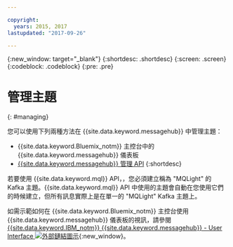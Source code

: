 ```yaml
---

copyright:
  years: 2015, 2017
lastupdated: "2017-09-26"

---
```


{:new_window: target="_blank"}
{:shortdesc: .shortdesc}
{:screen: .screen}
{:codeblock: .codeblock}
{:pre: .pre}

# 管理主題
{: #managing}

您可以使用下列兩種方法在 {{site.data.keyword.messagehub}} 中管理主題：

* {{site.data.keyword.Bluemix_notm}} 主控台中的 {{site.data.keyword.messagehub}} 儀表板
* [{{site.data.keyword.messagehub}} 管理 API](/docs/services/MessageHub/messagehub037.html)
{:shortdesc}

若要使用 {{site.data.keyword.mql}} API，，您必須建立稱為 "MQLight" 的 Kafka 主題。{{site.data.keyword.mql}} API 中使用的主題會自動在您使用它們的時候建立，但所有訊息實際上是在單一的 "MQLight" Kafka 主題上。

如需示範如何在 {{site.data.keyword.Bluemix_notm}} 主控台使用 {{site.data.keyword.messagehub}} 儀表板的視訊，請參閱 [{{site.data.keyword.IBM_notm}} {{site.data.keyword.messagehub}} - User Interface ![外部鏈結圖示](../../icons/launch-glyph.svg "外部鏈結圖示")](https://www.youtube.com/watch?v=lZulxqv_rHc){:new_window}。
